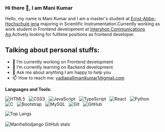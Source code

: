 ### Hi there 👋, I am Mani Kumar

Hello, my name is Mani Kumar and I am a master's student at [Ernst-Abbe-Hochschule jena](https://www.eah-jena.de/) majoring in Scientific Instrumentation.Currently working as work student in Frontend development at [Intershop Communications Ag](https://www.intershop.com/de/).Actively looking for fulltime positions as frontend developer.

## Talking about personal stuffs:

- 🔭 I’m currently working on Frontend development
- 🌱 I’m currently learning on Backend development
- 💬 Ask me about anything I am happy to help you
- 📫 How to reach me: yadlapallimanikumar1@gmail.com


**Languages and Tools:** 

![HTML5](https://img.shields.io/badge/-HTML5-black?logo=html5&style=social)&nbsp;&nbsp;
![CSS3](https://img.shields.io/badge/-CSS3-black?logo=css3&style=social)&nbsp;&nbsp;
![JavaScript](https://img.shields.io/badge/-JavaScript-black?logo=javascript&style=social)&nbsp;&nbsp;
![TypeScript](https://img.shields.io/badge/-Typescript-black?logo=typescript&style=social)&nbsp;&nbsp;
![React](https://img.shields.io/badge/-React-black?logo=react&style=social)&nbsp;&nbsp;
![Python](https://img.shields.io/badge/-Python-black?logo=Python&style=social)&nbsp;&nbsp;
![C](https://img.shields.io/badge/-C-black?logo=c&style=social)&nbsp;&nbsp;
![Bootstrap](https://img.shields.io/badge/-Bootstrap-black?logo=bootstrap&style=social)&nbsp;&nbsp;
![MySQL](https://img.shields.io/badge/-MySQL-black?logo=mysql&style=social)&nbsp;&nbsp;
![Git](https://img.shields.io/badge/-Git-black?logo=git&style=social)&nbsp;&nbsp;
![GitHub](https://img.shields.io/badge/-GitHub-black?logo=github&style=social)&nbsp;&nbsp;


![Top Langs](https://github-readme-stats.vercel.app/api/top-langs/?username=Manihellodjango)<br><br>
![Manihellodjango GitHub stats](https://github-readme-stats.vercel.app/api?username=Manihellodjango&show_icons=true&theme=tokyonight)



